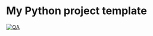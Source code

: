 # My Python project template

[![QA](https://github.com/Tatsh/cookiecutter-python-project/actions/workflows/qa.yml/badge.svg)](https://github.com/Tatsh/cookiecutter-python-project/actions/workflows/qa.yml)
